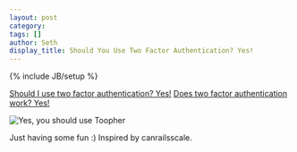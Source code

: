```yaml
---
layout: post
category: 
tags: []
author: Seth
display_title: Should You Use Two Factor Authentication? Yes!
---
```

{% include JB/setup %}

[Should I use two factor authentication? Yes!](http://www.shouldiusetwofactorauthentication.com/)
[Does two factor authentication work? Yes!](http://www.doestwofactorauthenticationwork.com/)

![Yes, you should use Toopher](http://i.imgur.com/EftY63v.png)

Just having some fun :) Inspired by canrailsscale. 

